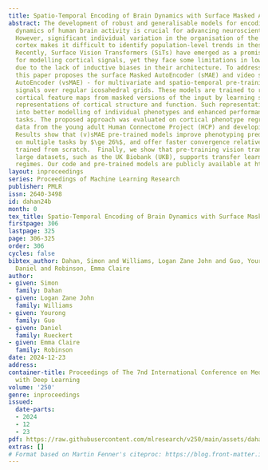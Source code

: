 ```yaml
---
title: Spatio-Temporal Encoding of Brain Dynamics with Surface Masked Autoencoders
abstract: The development of robust and generalisable models for encoding the spatio-temporal
  dynamics of human brain activity is crucial for advancing neuroscientific discoveries.
  However, significant individual variation in the organisation of the human cerebral
  cortex makes it difficult to identify population-level trends in these signals.
  Recently, Surface Vision Transformers (SiTs) have emerged as a promising approach
  for modelling cortical signals, yet they face some limitations in low-data scenarios
  due to the lack of inductive biases in their architecture. To address these challenges,
  this paper proposes the surface Masked AutoEncoder (sMAE) and video surface Masked
  AutoEncoder (vsMAE) - for multivariate and spatio-temporal pre-training of cortical
  signals over regular icosahedral grids. These models are trained to reconstruct
  cortical feature maps from masked versions of the input by learning strong latent
  representations of cortical structure and function. Such representations translate
  into better modelling of individual phenotypes and enhanced performance in downstream
  tasks. The proposed approach was evaluated on cortical phenotype regression using
  data from the young adult Human Connectome Project (HCP) and developing HCP (dHCP).
  Results show that (v)sMAE pre-trained models improve phenotyping prediction performance
  on multiple tasks by $\ge 26%$, and offer faster convergence relative to models
  trained from scratch.  Finally, we show that pre-training vision transformers on
  large datasets, such as the UK Biobank (UKB), supports transfer learning to low-data
  regimes. Our code and pre-trained models are publicly available at https://github.com/metrics-lab/surface-masked-autoencoders.
layout: inproceedings
series: Proceedings of Machine Learning Research
publisher: PMLR
issn: 2640-3498
id: dahan24b
month: 0
tex_title: Spatio-Temporal Encoding of Brain Dynamics with Surface Masked Autoencoders
firstpage: 306
lastpage: 325
page: 306-325
order: 306
cycles: false
bibtex_author: Dahan, Simon and Williams, Logan Zane John and Guo, Yourong and Rueckert,
  Daniel and Robinson, Emma Claire
author:
- given: Simon
  family: Dahan
- given: Logan Zane John
  family: Williams
- given: Yourong
  family: Guo
- given: Daniel
  family: Rueckert
- given: Emma Claire
  family: Robinson
date: 2024-12-23
address:
container-title: Proceedings of The 7nd International Conference on Medical Imaging
  with Deep Learning
volume: '250'
genre: inproceedings
issued:
  date-parts:
  - 2024
  - 12
  - 23
pdf: https://raw.githubusercontent.com/mlresearch/v250/main/assets/dahan24b/dahan24b.pdf
extras: []
# Format based on Martin Fenner's citeproc: https://blog.front-matter.io/posts/citeproc-yaml-for-bibliographies/
---
```

